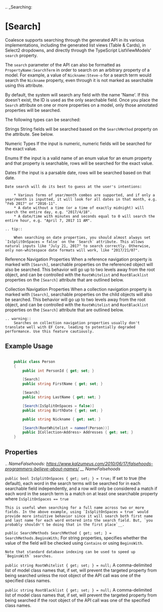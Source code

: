 
.. _Searching:

[Search]
========

Coalesce supports searching through the generated API in its various implementations, including the generated list views (Table & Cards), in Select2 dropdowns, and directly through the TypeScript ListViewModels' `search` property.

The `search` parameter of the API can also be formatted as ``PropertyName:SearchTerm`` in order to search on an arbitrary property of a model. For example, a value of ``Nickname:Steve-o`` for a search term would search the `Nickname` property, even through it is not marked as searchable using this attribute.

By default, the system will search any field with the name 'Name'. If this doesn't exist, the ID is used as the only searchable field. Once you place the `Search` attribute on one or more properties on a model, only those annotated properties will be searched.

The following types can be searched:

Strings
    String fields will be searched based on the `SearchMethod` property on the attribute. See below.

Numeric Types
    If the input is numeric, numeric fields will be searched for the exact value.

Enums
    If the input is a valid name of an enum value for an enum property and that property is searchable, rows will be searched for the exact value.

Dates
    If the input is a parsable date, rows will be searched based on that date.
        
    Date search will do its best to guess at the user's intentions:

        * Various forms of year/month combos are supported, and if only a year/month is inputted, it will look for all dates in that month, e.g. "Feb 2017" or "2016-11".
        * A date without a time (or a time of exactly midnight) will search the entire day, e.g. "2017/4/18". 
        * A date/time with minutes and seconds equal to 0 will search the entire hour, e.g. "April 7, 2017 11 AM".

    .. tip::

        When searching on date properties, you should almost always set `IsSplitOnSpaces = false` on the `Search` attribute. This allows natural inputs like "July 21, 2017" to search correctly. Otherwise, only non-whitespace date formats will work, like "2017/21/07".

Reference Navigation Properties
    When a reference navigation property is marked with `[Search]`, searchable properties on the referenced object will also be searched. This behavior will go up to two levels away from the root object, and can be controlled with the `RootWhitelist` and `RootBlacklist` properties on the `[Search]` attribute that are outlined below.

Collection Navigation Properties
    When a collection navigation property is marked with `[Search]`, searchable properties on the child objects will also be searched. This behavior will go up to two levels away from the root object, and can be controlled with the `RootWhitelist` and `RootBlacklist` properties on the `[Search]` attribute that are outlined below.

    .. warning::
        Searches on collection navigation properties usually don't translate well with EF Core, leading to potentially degraded performance. Use this feature cautiously.


Example Usage
-------------

``` c#

    public class Person
    {
        public int PersonId { get; set; }

        [Search]
        public string FirstName { get; set; }

        [Search]
        public string LastName { get; set; }

        [Search(IsSplitOnSpaces = false)]
        public string BirthDate { get; set; }

        public string Nickname { get; set; }

        [Search(RootWhitelist = nameof(Person))]
        public ICollection<Address> Addresses { get; set; }
    }


```

Properties
----------

.. _NameFalsehoods: https://www.kalzumeus.com/2010/06/17/falsehoods-programmers-believe-about-names/
__ NameFalsehoods_

`public bool IsSplitOnSpaces { get; set; } = true;`
    If set to true (the default), each word in the search terms will be searched for in each searchable field independently, and a row will only be considered a match if each word in the search term is a match on at least one searchable property where `IsSplitOnSpaces == true`
    
    This is useful when searching for a full name across two or more fields. In the above example, using `IsSplitOnSpaces = true` would provide more intuitive behavior since it will search both first name and last name for each word entered into the search field. But, `you probably shouldn't be doing that in the first place`__.

`public SearchMethods SearchMethod { get; set; } = SearchMethods.BeginsWith;`
    For string properties, specifies whether the value of the field will be checked using `Contains` or using `BeginsWith`.
    
    Note that standard database indexing can be used to speed up `BeginsWith` searches. 

`public string RootWhitelist { get; set; } = null;`
    A comma-delimited list of model class names that, if set, will prevent the targeted property from being searched unless the root object of the API call was one of the specified class names.

`public string RootBlacklist { get; set; } = null;`
    A comma-delimited list of model class names that, if set, will prevent the targeted property from being searched if the root object of the API call was one of the specified class names.